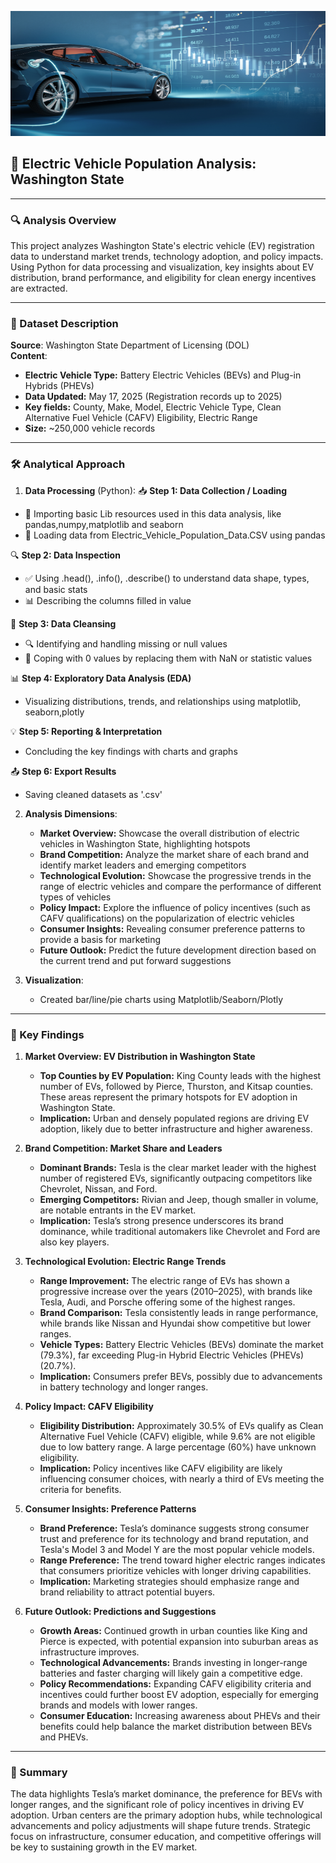 <p align="center">
  <img src="1-Data Resources/EV-background.jpg" width="100%" height = "200" alt="Excel Background Visual"/>
</p>

## 🚗 Electric Vehicle Population Analysis: Washington State

---

### 🔍 Analysis Overview
This project analyzes Washington State's electric vehicle (EV) registration data to understand market trends, technology adoption, and policy impacts. Using Python for data processing and visualization, key insights about EV distribution, brand performance, and eligibility for clean energy incentives are extracted.

---

### 📂 Dataset Description
**Source**: Washington State Department of Licensing (DOL)  
**Content**:
- **Electric Vehicle Type:** Battery Electric Vehicles (BEVs) and Plug-in Hybrids (PHEVs)
- **Data Updated:** May 17, 2025 (Registration records up to 2025)
- **Key fields:** County, Make, Model, Electric Vehicle Type, Clean Alternative Fuel Vehicle (CAFV) Eligibility, Electric Range
- **Size:** ~250,000 vehicle records

---

### 🛠️ Analytical Approach
1. **Data Processing** (Python):
📥 **Step 1: Data Collection / Loading**
- 🧾 Importing basic Lib resources used in this data analysis, like pandas,numpy,matplotlib and seaborn
- 🔁 Loading data from Electric_Vehicle_Population_Data.CSV using pandas

🔍 **Step 2: Data Inspection**
- ✅ Using .head(), .info(), .describe() to understand data shape, types, and basic stats
- 📊 Describing the columns filled in value

🧹 **Step 3: Data Cleansing**
- 🔍 Identifying and handling missing or null values
- 🧼 Coping with 0 values by replacing them with NaN or statistic values

📊 **Step 4: Exploratory Data Analysis (EDA)**
- Visualizing distributions, trends, and relationships using matplotlib, seaborn,plotly

💡 **Step 5: Reporting & Interpretation**
- Concluding the key findings with charts and graphs

📤 **Step 6: Export Results**
- Saving cleaned datasets as '.csv'

2. **Analysis Dimensions**:
   - **Market Overview:** Showcase the overall distribution of electric vehicles in Washington State, highlighting hotspots
   - **Brand Competition:** Analyze the market share of each brand and identify market leaders and emerging competitors
   - **Technological Evolution:** Showcase the progressive trends in the range of electric vehicles and compare the performance of different types of vehicles
   - **Policy Impact:** Explore the influence of policy incentives (such as CAFV qualifications) on the popularization of electric vehicles
   - **Consumer Insights:** Revealing consumer preference patterns to provide a basis for marketing
   - **Future Outlook:** Predict the future development direction based on the current trend and put forward suggestions

3. **Visualization**:
   - Created bar/line/pie charts using Matplotlib/Seaborn/Plotly

---

### 🔑 Key Findings
1. **Market Overview: EV Distribution in Washington State**
   - **Top Counties by EV Population:** King County leads with the highest number of EVs, followed by Pierce, Thurston, and Kitsap counties. These areas represent the primary hotspots for EV adoption in Washington State.
   - **Implication:** Urban and densely populated regions are driving EV adoption, likely due to better infrastructure and higher awareness.


2. **Brand Competition: Market Share and Leaders**
   - **Dominant Brands:** Tesla is the clear market leader with the highest number of registered EVs, significantly outpacing competitors like Chevrolet, Nissan, and Ford.
   - **Emerging Competitors:** Rivian and Jeep, though smaller in volume, are notable entrants in the EV market.
   - **Implication:** Tesla’s strong presence underscores its brand dominance, while traditional automakers like Chevrolet and Ford are also key players.

3. **Technological Evolution: Electric Range Trends**
   - **Range Improvement:** The electric range of EVs has shown a progressive increase over the years (2010–2025), with brands like Tesla, Audi, and Porsche offering some of the highest ranges.
   - **Brand Comparison:** Tesla consistently leads in range performance, while brands like Nissan and Hyundai show competitive but lower ranges.
   - **Vehicle Types:** Battery Electric Vehicles (BEVs) dominate the market (79.3%), far exceeding Plug-in Hybrid Electric Vehicles (PHEVs) (20.7%).
   - **Implication:** Consumers prefer BEVs, possibly due to advancements in battery technology and longer ranges.

4. **Policy Impact: CAFV Eligibility**
   - **Eligibility Distribution:** Approximately 30.5% of EVs qualify as Clean Alternative Fuel Vehicle (CAFV) eligible, while 9.6% are not eligible due to low battery range. A large percentage (60%) have unknown eligibility.
   - **Implication:** Policy incentives like CAFV eligibility are likely influencing consumer choices, with nearly a third of EVs meeting the criteria for benefits.

5. **Consumer Insights: Preference Patterns**
   - **Brand Preference:** Tesla’s dominance suggests strong consumer trust and preference for its technology and brand reputation, and Tesla's Model 3 and Model Y are the most popular vehicle models.
   - **Range Preference:** The trend toward higher electric ranges indicates that consumers prioritize vehicles with longer driving capabilities.
   - **Implication:** Marketing strategies should emphasize range and brand reliability to attract potential buyers.

6. **Future Outlook: Predictions and Suggestions**
   - **Growth Areas:** Continued growth in urban counties like King and Pierce is expected, with potential expansion into suburban areas as infrastructure improves.
   - **Technological Advancements:** Brands investing in longer-range batteries and faster charging will likely gain a competitive edge.
   - **Policy Recommendations:** Expanding CAFV eligibility criteria and incentives could further boost EV adoption, especially for emerging brands and models with lower ranges.
   - **Consumer Education:** Increasing awareness about PHEVs and their benefits could help balance the market distribution between BEVs and PHEVs.

---

### 📝 Summary
The data highlights Tesla’s market dominance, the preference for BEVs with longer ranges, and the significant role of policy incentives in driving EV adoption. Urban centers are the primary adoption hubs, while technological advancements and policy adjustments will shape future trends. Strategic focus on infrastructure, consumer education, and competitive offerings will be key to sustaining growth in the EV market.

